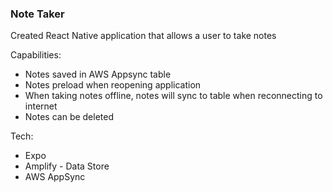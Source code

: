 ### Note Taker

Created React Native application that allows a user to take notes

Capabilities:
 - Notes saved in AWS Appsync table
 - Notes preload when reopening application
 - When taking notes offline, notes will sync to table when reconnecting to internet
 - Notes can be deleted

Tech:
 - Expo
 - Amplify - Data Store
 - AWS AppSync
